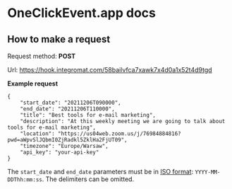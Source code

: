 # OneClickEvent.app docs


## How to make a request


Request method: **POST**

Url: https://hook.integromat.com/58bailvfca7xawk7x4d0a1x52t4d9tgd

**Example request**
```
{
    "start_date": "20211206T090000",
    "end_date": "20211206T110000",
    "title": "Best tools for e-mail marketing",
    "description": "At this weekly meeting we are going to talk about tools for e-mail marketing",
    "location": "https://us04web.zoom.us/j/76984884816?pwd=aWpvSlJQbmI0ZjRadkl5ZklHa2FjUT09",
    "timezone": "Europe/Warsaw",
    "api_key": "your-api-key"
}
```

The `start_date` and `end_date` parameters must be in [ISO format](https://en.wikipedia.org/wiki/ISO_8601): `YYYY-MM-DDThh:mm:ss`. The delimiters can be omitted.
